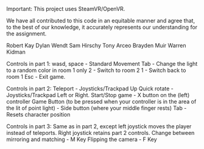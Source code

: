 Important: This project uses SteamVR/OpenVR.

We have all contributed to this code in an equitable manner and agree that, to the best
of our knowledge, it accurately represents our understanding for the assignment.

Robert Kay
Dylan Wendt
Sam Hirschy
Tony Arceo
Brayden Muir
Warren Kidman

Controls in part 1:
wasd, space - Standard Movement
Tab - Change the light to a random color in room 1 only
2 - Switch to room 2
1 - Switch back to room 1
Esc - Exit game.

Controls in part 2:
Teleport - Joysticks/Trackpad Up
Quick rotate - Joysticks/Trackpad Left or Right.
Start/Stop game - X button on the (left) controller
Game Button (to be pressed when your controller is in the area of the lit of point light) - Side button (where your middle finger rests)
Tab - Resets character position

Controls in part 3:
Same as in part 2, except left joystick moves the player instead of teleports. Right joystick retains part 2 controls.
Change between mirroring and matching - M Key
Flipping the camera - F Key